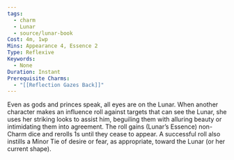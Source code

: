 ```yaml
---
tags:
  - charm
  - Lunar
  - source/lunar-book
Cost: 4m, 1wp
Mins: Appearance 4, Essence 2
Type: Reflexive
Keywords:
  - None
Duration: Instant
Prerequisite Charms:
  - "[[Reflection Gazes Back]]"
---
```

Even as gods and princes speak, all eyes are on the Lunar. When another character makes an influence roll against targets that can see the Lunar, she uses her striking looks to assist him, beguiling them with alluring beauty or intimidating them into agreement. The roll gains (Lunar’s Essence) non-Charm dice and rerolls 1s until they cease to appear. A successful roll also instills a Minor Tie of desire or fear, as appropriate, toward the Lunar (or her current shape).